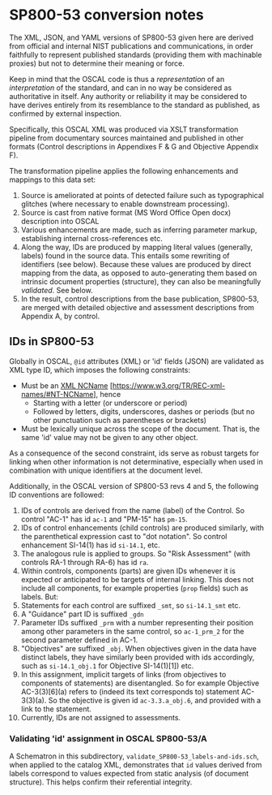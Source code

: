 # SP800-53 conversion notes

The XML, JSON, and YAML versions of SP800-53 given here are derived from official and internal NIST publications and communications, in order faithfully to represent published standards (providing them with machinable proxies) but not to determine their meaning or force.

Keep in mind that the OSCAL code is thus a *representation* of an *interpretation* of the standard, and can in no way be considered as authoritative in itself. Any authority or reliability it may be considered to have derives entirely from its resemblance to the standard as published, as confirmed by external inspection.

Specifically, this OSCAL XML was produced via XSLT transformation pipeline from 
documentary sources maintained and published in other formats (Control descriptions in Appendixes F & G and Objective Appendix F).

The transformation pipeline applies the following enhancements and mappings to this data set:

1. Source is ameliorated at points of detected failure such as typographical glitches (where necessary to enable downstream processing).
1. Source is cast from native format (MS Word Office Open docx) description into OSCAL
1. Various enhancements are made, such as inferring parameter markup, establishing internal cross-references etc.
1. Along the way, IDs are produced by mapping literal values (generally, labels) found in the source data. This entails some rewriting of identifiers (see below). Because these values are produced by direct mapping from the data, as opposed to auto-generating them based on intrinsic document properties (structure), they can also be meaningfully *validated*. See below.
1. In the result, control descriptions from the base publication, SP800-53, are merged with detailed objective and assessment descriptions from Appendix A, by control.

## IDs in SP800-53

Globally in OSCAL, `@id` attributes (XML) or 'id' fields (JSON) are validated as XML type ID, which imposes the following constraints:

- Must be an
[XML NCName](https://www.w3.org/TR/REC-xml-names/#NT-NCName)
[https://www.w3.org/TR/REC-xml-names/#NT-NCName], hence
   - Starting with a letter (or underscore or period)
   - Followed by letters, digits, underscores, dashes or periods (but no other punctuation such as parentheses or brackets)
- Must be lexically unique across the scope of the document. That is, the same 'id' value may not be given to any other object.

As a consequence of the second constraint, ids serve as robust targets for linking when other information is not determinative, especially when used in combination with unique identifiers at the document level.

Additionally, in the OSCAL version of SP800-53 revs 4 and 5, the following ID conventions are followed:

1. IDs of controls are derived from the name (label) of the Control. So control "AC-1" has id `ac-1` and "PM-15" has `pm-15`.
1. IDs of control enhancements (child controls) are produced similarly, with the parenthetical expression cast to "dot notation". So control enhancement SI-14(1) has id `si-14.1`, etc.
1. The analogous rule is applied to groups. So "Risk Assessment" (with controls RA-1 through RA-6) has id `ra`.
1. Within controls, components (parts) are given IDs whenever it is expected or anticipated to be targets of internal linking. This does not include all components, for example properties (`prop` fields) such as labels. But:
  1. Statements for each control are suffixed `_smt`, so `si-14.1_smt` etc.
  1. A "Guidance" part ID is suffixed `_gdn`
  1. Parameter IDs suffixed `_prm` with a number representing their position among other parameters in the same control, so `ac-1_prm_2` for the second parameter defined in AC-1.
  1. "Objectives" are suffixed `_obj`. When objectives given in the data have distinct labels, they have similarly been provided with ids accordingly, such as `si-14.1_obj.1` for Objective SI-14\(1\)\[1\])  etc.
  1. In this assignment, implicit targets of links (from objectives to components of statements) are disentangled. So for example Objective AC-3(3)\[6]\(a) refers to (indeed its text corresponds to) statement AC-3(3)(a). So the objective is given id `ac-3.3.a_obj.6`, and provided with a link to the statement.  
  1. Currently, IDs are not assigned to assessments.


### Validating 'id' assignment in OSCAL SP800-53/A

A Schematron in this subdirectory, `validate_SP800-53_labels-and-ids.sch`, when applied to the catalog XML, demonstrates that `id` values derived from labels correspond to values expected from static analysis (of document structure). This helps confirm their referential integrity.

